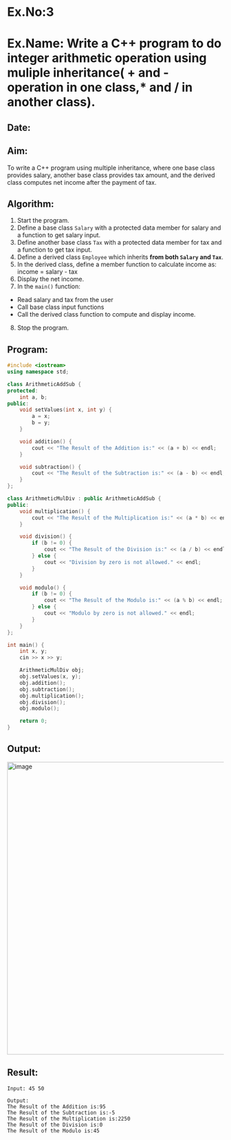 # Ex.No:3  
# Ex.Name: Write a C++ program to do integer arithmetic operation using muliple inheritance( + and - operation in one class,* and / in another class).

## Date:  

## Aim:  
To write a C++ program using multiple inheritance, where one base class provides salary, another base class provides tax amount, and the derived class computes net income after the payment of tax.  

## Algorithm:  
1. Start the program.  
2. Define a base class `Salary` with a protected data member for salary and a function to get salary input.  
3. Define another base class `Tax` with a protected data member for tax and a function to get tax input.  
4. Define a derived class `Employee` which inherits **from both `Salary` and `Tax`**.  
5. In the derived class, define a member function to calculate income as:  income = salary - tax
6. Display the net income.  
7. In the `main()` function:  
- Read salary and tax from the user  
- Call base class input functions  
- Call the derived class function to compute and display income.  
8. Stop the program.  

## Program:
```cpp
#include <iostream>
using namespace std;

class ArithmeticAddSub {
protected:
    int a, b;
public:
    void setValues(int x, int y) {
        a = x;
        b = y;
    }

    void addition() {
        cout << "The Result of the Addition is:" << (a + b) << endl;
    }

    void subtraction() {
        cout << "The Result of the Subtraction is:" << (a - b) << endl;
    }
};

class ArithmeticMulDiv : public ArithmeticAddSub {
public:
    void multiplication() {
        cout << "The Result of the Multiplication is:" << (a * b) << endl;
    }

    void division() {
        if (b != 0) {
            cout << "The Result of the Division is:" << (a / b) << endl;
        } else {
            cout << "Division by zero is not allowed." << endl;
        }
    }

    void modulo() {
        if (b != 0) {
            cout << "The Result of the Modulo is:" << (a % b) << endl;
        } else {
            cout << "Modulo by zero is not allowed." << endl;
        }
    }
};

int main() {
    int x, y;
    cin >> x >> y;

    ArithmeticMulDiv obj;
    obj.setValues(x, y);
    obj.addition();
    obj.subtraction();
    obj.multiplication();
    obj.division();
    obj.modulo();

    return 0;
}

```

## Output:
<img width="681" height="679" alt="image" src="https://github.com/user-attachments/assets/9fa460e5-a992-4e29-8f22-99ef24cd8fa5" />

## Result:
```
Input: 45 50

Output:
The Result of the Addition is:95
The Result of the Subtraction is:-5
The Result of the Multiplication is:2250
The Result of the Division is:0
The Result of the Modulo is:45
```
